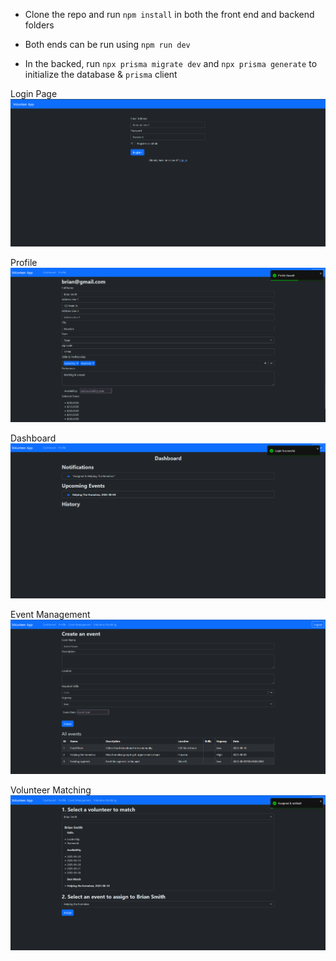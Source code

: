 - Clone the repo and run `npm install` in both the front end and backend folders
- Both ends can be run using `npm run dev`

- In the backed, run `npx prisma migrate dev` and `npx prisma generate` to initialize the database & `prisma` client

Login Page
![alt text](https://github.com/bsanchezhtx/volunteer-app/raw/main/frontend/images/login.png "Login")

Profile
![alt text](https://github.com/bsanchezhtx/volunteer-app/raw/main/frontend/images/profile.png "Profile")

Dashboard
![alt text](https://github.com/bsanchezhtx/volunteer-app/raw/main/frontend/images/dashboard.png "Dashboard")

Event Management
![alt text](https://github.com/bsanchezhtx/volunteer-app/raw/main/frontend/images/event-mgmt.png "Event Management")

Volunteer Matching
![alt text](https://github.com/bsanchezhtx/volunteer-app/raw/main/frontend/images/match.png "Volunteer Matching")
